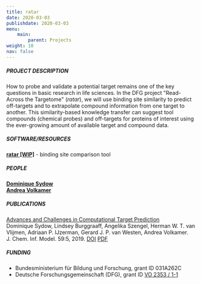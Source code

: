 ```yaml
---
title: ratar
date: 2020-03-03
publishdate: 2020-03-03
menu:
    main:
        parent: Projects
weight: 10
nav: false
---
```


##### PROJECT DESCRIPTION

How to probe and validate a potential target remains one of the key questions in basic research in life sciences. 
In the DFG project "Read-Across the Targetome" (*ratar*), we will use binding site similarity to predict off-targets and 
to extrapolate compound information from one target to another. 
This similarity-based knowledge transfer can suggest tool compounds (chemical probes) and 
off-targets for proteins of interest using the ever-growing amount of available target and compound data.

##### SOFTWARE/RESOURCES

<a href="https://github.com/volkamerlab/ratar" target="_blank"><b>ratar [WIP]</b></a> - 
binding site comparison tool


##### PEOPLE

[**Dominique Sydow**](link) \
[**Andrea Volkamer**](link)
  
##### PUBLICATIONS

[Advances and Challenges in Computational Target Prediction](link-to-publication-page) \
Dominique Sydow, Lindsey Burggraaff, Angelika Szengel, Herman W. T. van Vlijmen, Adriaan P. IJzerman, 
Gerard J. P. van Westen, Andrea Volkamer. \
J. Chem. Inf. Model. 59:5, 2019. 
[DOI](https://pubs.acs.org/doi/10.1021/acs.jcim.8b00832) 
[PDF](https://pubs.acs.org/doi/pdf/10.1021/acs.jcim.8b00832)

##### FUNDING

* Bundesministerium für Bildung und Forschung, grant ID 031A262C
* Deutsche Forschungsgemeinschaft (DFG), 
grant ID <a href="https://gepris.dfg.de/gepris/projekt/391684253?language=en&the=" target="_blank">VO 2353 / 1-1</a>
